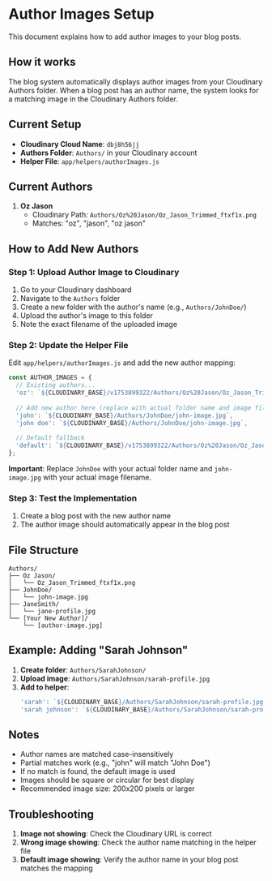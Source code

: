 # Author Images Setup

This document explains how to add author images to your blog posts.

## How it works

The blog system automatically displays author images from your Cloudinary Authors folder. When a blog post has an author name, the system looks for a matching image in the Cloudinary Authors folder.

## Current Setup

- **Cloudinary Cloud Name**: `dbj8h56jj`
- **Authors Folder**: `Authors/` in your Cloudinary account
- **Helper File**: `app/helpers/authorImages.js`

## Current Authors

1. **Oz Jason**
   - Cloudinary Path: `Authors/Oz%20Jason/Oz_Jason_Trimmed_ftxf1x.png`
   - Matches: "oz", "jason", "oz jason"

## How to Add New Authors

### Step 1: Upload Author Image to Cloudinary

1. Go to your Cloudinary dashboard
2. Navigate to the `Authors` folder
3. Create a new folder with the author's name (e.g., `Authors/JohnDoe/`)
4. Upload the author's image to this folder
5. Note the exact filename of the uploaded image

### Step 2: Update the Helper File

Edit `app/helpers/authorImages.js` and add the new author mapping:

```javascript
const AUTHOR_IMAGES = {
  // Existing authors...
  'oz': `${CLOUDINARY_BASE}/v1753899322/Authors/Oz%20Jason/Oz_Jason_Trimmed_ftxf1x.png`,
  
  // Add new author here (replace with actual folder name and image filename)
  'john': `${CLOUDINARY_BASE}/Authors/JohnDoe/john-image.jpg`,
  'john doe': `${CLOUDINARY_BASE}/Authors/JohnDoe/john-image.jpg`,
  
  // Default fallback
  'default': `${CLOUDINARY_BASE}/v1753899322/Authors/Oz%20Jason/Oz_Jason_Trimmed_ftxf1x.png`
};
```

**Important**: Replace `JohnDoe` with your actual folder name and `john-image.jpg` with your actual image filename.

### Step 3: Test the Implementation

1. Create a blog post with the new author name
2. The author image should automatically appear in the blog post

## File Structure

```
Authors/
├── Oz Jason/
│   └── Oz_Jason_Trimmed_ftxf1x.png
├── JohnDoe/
│   └── john-image.jpg
├── JaneSmith/
│   └── jane-profile.jpg
└── [Your New Author]/
    └── [author-image.jpg]
```

## Example: Adding "Sarah Johnson"

1. **Create folder**: `Authors/SarahJohnson/`
2. **Upload image**: `Authors/SarahJohnson/sarah-profile.jpg`
3. **Add to helper**:
   ```javascript
   'sarah': `${CLOUDINARY_BASE}/Authors/SarahJohnson/sarah-profile.jpg`,
   'sarah johnson': `${CLOUDINARY_BASE}/Authors/SarahJohnson/sarah-profile.jpg`,
   ```

## Notes

- Author names are matched case-insensitively
- Partial matches work (e.g., "john" will match "John Doe")
- If no match is found, the default image is used
- Images should be square or circular for best display
- Recommended image size: 200x200 pixels or larger

## Troubleshooting

1. **Image not showing**: Check the Cloudinary URL is correct
2. **Wrong image showing**: Check the author name matching in the helper file
3. **Default image showing**: Verify the author name in your blog post matches the mapping 